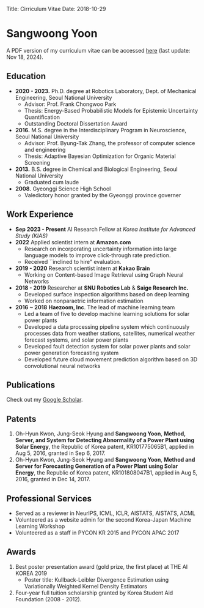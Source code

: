 Title: Cirriculum Vitae 
Date: 2018-10-29

Sangwoong Yoon
===================

A PDF version of my curriculum vitae can be accessed [here]({filename}/pdfs/CV___Sangwoong_Yoon_v20241118.pdf) (last update: Nov 18, 2024).


## Education  



* **2020 - 2023.** Ph.D. degree at Robotics Laboratory, Dept. of Mechanical Engineering, Seoul National University
    - Advisor: Prof. Frank Chongwoo Park
    - Thesis: Energy-Based Probabilistic Models for Epistemic Uncertainty Quantification
    - Outstanding Doctoral Dissertation Award
* **2016.** M.S. degree in the Interdisciplinary Program in Neuroscience, Seoul National University   
    - Advisor: Prof. Byung-Tak Zhang, the professor of computer science and engineering  
    - Thesis: Adaptive Bayesian Optimization for Organic Material Screening  
* **2013\.** B.S. degree in Chemical and Biological Engineering, Seoul National University   
    - Graduated cum laude
* **2008\.** Gyeonggi Science High School
    - Valedictory honor granted by the Gyeonggi province governer


## Work Experience

* **Sep 2023 - Present** AI Research Fellow at *Korea Institute for Advanced Study (KIAS)*
* **2022** Applied scientist intern at **Amazon.com**
    * Research on incorporating uncertainty information into large language models to improve click-through rate prediction. 
    * Received ``inclined to hire" evaluation.
* **2019 - 2020** Research scientist intern at **Kakao Brain**
    * Working on Content-based Image Retrieval using Graph Neural Networks
* **2018 - 2019** Researcher at **SNU Robotics Lab** & **Saige Research Inc.**
    * Developed surface inspection algorithms based on deep learning
    * Worked on nonparaetric information estimation
* **2016 ~ 2018** **Haezoom, Inc**. The lead of machine learning team
    * Led a team of five to develop machine learning solutions for solar power plants
    * Developed a data processing pipeline system which continuously processes data from weather stations, satellites, numerical weather forecast systems, and solar power plants
    * Developed fault detection system for solar power plants and solar power generation forecasting system
    * Developed future cloud movement prediction algorithm based on 3D convolutional neural networks

## Publications

Check out my [Google Scholar](https://scholar.google.co.kr/citations?user=cH2rjfIAAAAJ).

## Patents

1. Oh-Hyun Kwon, Jung-Seok Hyung and **Sangwoong Yoon**, **Method, Server, and System for Detecting Abnormality of a Power Plant using Solar Energy**, the Republic of Korea patent, KR101775065B1, applied in Aug 5, 2016, granted in Sep 6, 2017.
2. Oh-Hyun Kwon, Jung-Seok Hyung and **Sangwoong Yoon**, **Method and Server for Forecasting Generation of a Power Plant using Solar Energy**, the Republic of Korea patent, KR101808047B1, applied in Aug 5, 2016, granted in Dec 14, 2017.


## Professional Services

* Served as a reviewer in NeurIPS, ICML, ICLR, AISTATS, AISTATS, ACML
* Volunteered as a website admin for the second Korea-Japan Machine Learning Workshop
* Volunteered as a staff in PYCON KR 2015 and PYCON APAC 2017


## Awards

1. Best poster presentation award (gold prize, the first place) at THE AI KOREA 2019
    * Poster title: Kullback-Leibler Divergence Estimation using Variationally Weighted Kernel Density Estimators
2. Four-year full tuition scholarship granted by Korea Student Aid Foundation (2008 - 2012).
